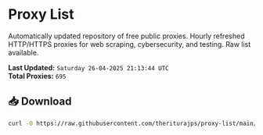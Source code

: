 # Proxy List

Automatically updated repository of free public proxies. Hourly refreshed HTTP/HTTPS proxies for web scraping, cybersecurity, and testing. Raw list available.

**Last Updated:** `Saturday 26-04-2025 21:13:44 UTC`  
**Total Proxies:** `695`

## 📥 Download
```bash
curl -O https://raw.githubusercontent.com/theriturajps/proxy-list/main/proxies.txt
